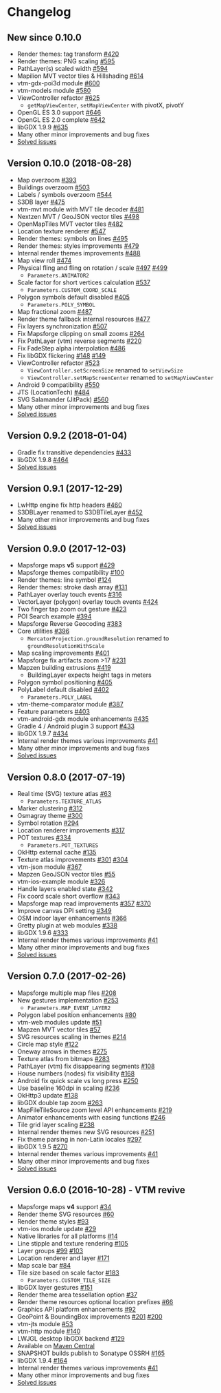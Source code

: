 # Changelog

## New since 0.10.0

- Render themes: tag transform [#420](https://github.com/mapsforge/vtm/issues/420)
- Render themes: PNG scaling [#595](https://github.com/mapsforge/vtm/issues/595)
- PathLayer(s) scaled width [#594](https://github.com/mapsforge/vtm/issues/594)
- Mapilion MVT vector tiles & Hillshading [#614](https://github.com/mapsforge/vtm/issues/614)
- vtm-gdx-poi3d module [#600](https://github.com/mapsforge/vtm/pull/600)
- vtm-models module [#580](https://github.com/mapsforge/vtm/issues/580)
- ViewController refactor [#625](https://github.com/mapsforge/vtm/pull/625)
  - `getMapViewCenter`, `setMapViewCenter` with pivotX, pivotY
- OpenGL ES 3.0 support [#646](https://github.com/mapsforge/vtm/issues/646)
- OpenGL ES 2.0 complete [#642](https://github.com/mapsforge/vtm/pull/642)
- libGDX 1.9.9 [#635](https://github.com/mapsforge/vtm/issues/635)
- Many other minor improvements and bug fixes
- [Solved issues](https://github.com/mapsforge/vtm/issues?q=is%3Aclosed+milestone%3A0.11.0)

## Version 0.10.0 (2018-08-28)

- Map overzoom [#393](https://github.com/mapsforge/vtm/issues/393)
- Buildings overzoom [#503](https://github.com/mapsforge/vtm/issues/503)
- Labels / symbols overzoom [#544](https://github.com/mapsforge/vtm/pull/544)
- S3DB layer [#475](https://github.com/mapsforge/vtm/pull/475)
- vtm-mvt module with MVT tile decoder [#481](https://github.com/mapsforge/vtm/pull/481)
- Nextzen MVT / GeoJSON vector tiles [#498](https://github.com/mapsforge/vtm/issues/498)
- OpenMapTiles MVT vector tiles [#482](https://github.com/mapsforge/vtm/issues/482)
- Location texture renderer [#547](https://github.com/mapsforge/vtm/issues/547)
- Render themes: symbols on lines [#495](https://github.com/mapsforge/vtm/issues/495)
- Render themes: styles improvements [#479](https://github.com/mapsforge/vtm/pull/479)
- Internal render themes improvements [#488](https://github.com/mapsforge/vtm/pull/488)
- Map view roll [#474](https://github.com/mapsforge/vtm/pull/474)
- Physical fling and fling on rotation / scale [#497](https://github.com/mapsforge/vtm/pull/497) [#499](https://github.com/mapsforge/vtm/pull/499)
  - `Parameters.ANIMATOR2`
- Scale factor for short vertices calculation [#537](https://github.com/mapsforge/vtm/issues/537)
  - `Parameters.CUSTOM_COORD_SCALE`
- Polygon symbols default disabled [#405](https://github.com/mapsforge/vtm/issues/405)
  - `Parameters.POLY_SYMBOL`
- Map fractional zoom [#487](https://github.com/mapsforge/vtm/issues/487)
- Render theme fallback internal resources [#477](https://github.com/mapsforge/vtm/issues/477)
- Fix layers synchronization [#507](https://github.com/mapsforge/vtm/issues/507)
- Fix Mapsforge clipping on small zooms [#264](https://github.com/mapsforge/vtm/issues/264)
- Fix PathLayer (vtm) reverse segments [#220](https://github.com/mapsforge/vtm/issues/220)
- Fix FadeStep alpha interpolation [#486](https://github.com/mapsforge/vtm/issues/486)
- Fix libGDX flickering [#148](https://github.com/mapsforge/vtm/issues/148) [#149](https://github.com/mapsforge/vtm/issues/149)
- ViewController refactor [#523](https://github.com/mapsforge/vtm/pull/523)
  - `ViewController.setScreenSize` renamed to `setViewSize`
  - `ViewController.setMapScreenCenter` renamed to `setMapViewCenter`
- Android 9 compatibility [#550](https://github.com/mapsforge/vtm/issues/550)
- JTS (LocationTech) [#484](https://github.com/mapsforge/vtm/issues/484)
- SVG Salamander (JitPack) [#560](https://github.com/mapsforge/vtm/issues/560)
- Many other minor improvements and bug fixes
- [Solved issues](https://github.com/mapsforge/vtm/issues?q=is%3Aclosed+milestone%3A0.10.0)

## Version 0.9.2 (2018-01-04)

- Gradle fix transitive dependencies [#433](https://github.com/mapsforge/vtm/issues/433)
- libGDX 1.9.8 [#464](https://github.com/mapsforge/vtm/issues/464)
- [Solved issues](https://github.com/mapsforge/vtm/issues?q=is%3Aclosed+milestone%3A0.9.2)

## Version 0.9.1 (2017-12-29)

- LwHttp engine fix http headers [#460](https://github.com/mapsforge/vtm/issues/460)
- S3DBLayer renamed to S3DBTileLayer [#452](https://github.com/mapsforge/vtm/issues/452)
- Many other minor improvements and bug fixes
- [Solved issues](https://github.com/mapsforge/vtm/issues?q=is%3Aclosed+milestone%3A0.9.1)

## Version 0.9.0 (2017-12-03)

- Mapsforge maps **v5** support [#429](https://github.com/mapsforge/vtm/issues/429)
- Mapsforge themes compatibility [#100](https://github.com/mapsforge/vtm/issues/100)
- Render themes: line symbol [#124](https://github.com/mapsforge/vtm/issues/124)
- Render themes: stroke dash array [#131](https://github.com/mapsforge/vtm/issues/131)
- PathLayer overlay touch events [#316](https://github.com/mapsforge/vtm/issues/316)
- VectorLayer (polygon) overlay touch events [#424](https://github.com/mapsforge/vtm/issues/424)
- Two finger tap zoom out gesture [#423](https://github.com/mapsforge/vtm/issues/423)
- POI Search example [#394](https://github.com/mapsforge/vtm/issues/394)
- Mapsforge Reverse Geocoding [#383](https://github.com/mapsforge/vtm/issues/383)
- Core utilities [#396](https://github.com/mapsforge/vtm/issues/396)
  - `MercatorProjection.groundResolution` renamed to `groundResolutionWithScale`
- Map scaling improvements [#401](https://github.com/mapsforge/vtm/issues/401)
- Mapsforge fix artifacts zoom >17 [#231](https://github.com/mapsforge/vtm/issues/231)
- Mapzen building extrusions [#419](https://github.com/mapsforge/vtm/issues/419)
  - BuildingLayer expects height tags in meters
- Polygon symbol positioning [#405](https://github.com/mapsforge/vtm/issues/405)
- PolyLabel default disabled [#402](https://github.com/mapsforge/vtm/issues/402)
  - `Parameters.POLY_LABEL`
- vtm-theme-comparator module [#387](https://github.com/mapsforge/vtm/issues/387)
- Feature parameters [#403](https://github.com/mapsforge/vtm/issues/403)
- vtm-android-gdx module enhancements [#435](https://github.com/mapsforge/vtm/issues/435)
- Gradle 4 / Android plugin 3 support [#433](https://github.com/mapsforge/vtm/issues/433)
- libGDX 1.9.7 [#434](https://github.com/mapsforge/vtm/issues/434)
- Internal render themes various improvements [#41](https://github.com/mapsforge/vtm/issues/41)
- Many other minor improvements and bug fixes
- [Solved issues](https://github.com/mapsforge/vtm/issues?q=is%3Aclosed+milestone%3A0.9.0)

## Version 0.8.0 (2017-07-19)

- Real time (SVG) texture atlas [#63](https://github.com/mapsforge/vtm/issues/63)
  - `Parameters.TEXTURE_ATLAS`
- Marker clustering [#312](https://github.com/mapsforge/vtm/issues/312)
- Osmagray theme [#300](https://github.com/mapsforge/vtm/issues/300)
- Symbol rotation [#294](https://github.com/mapsforge/vtm/issues/294)
- Location renderer improvements [#317](https://github.com/mapsforge/vtm/issues/317)
- POT textures [#334](https://github.com/mapsforge/vtm/issues/334)
  - `Parameters.POT_TEXTURES`
- OkHttp external cache [#135](https://github.com/mapsforge/vtm/issues/135)
- Texture atlas improvements [#301](https://github.com/mapsforge/vtm/pull/301) [#304](https://github.com/mapsforge/vtm/pull/304)
- vtm-json module [#367](https://github.com/mapsforge/vtm/issues/367)
- Mapzen GeoJSON vector tiles [#55](https://github.com/mapsforge/vtm/issues/55)
- vtm-ios-example module [#326](https://github.com/mapsforge/vtm/issues/326)
- Handle layers enabled state [#342](https://github.com/mapsforge/vtm/issues/342)
- Fix coord scale short overflow [#343](https://github.com/mapsforge/vtm/issues/343)
- Mapsforge map read improvements [#357](https://github.com/mapsforge/vtm/issues/357) [#370](https://github.com/mapsforge/vtm/issues/370)
- Improve canvas DPI setting [#349](https://github.com/mapsforge/vtm/issues/349)
- OSM indoor layer enhancements [#366](https://github.com/mapsforge/vtm/issues/366)
- Gretty plugin at web modules [#338](https://github.com/mapsforge/vtm/issues/338)
- libGDX 1.9.6 [#333](https://github.com/mapsforge/vtm/issues/333)
- Internal render themes various improvements [#41](https://github.com/mapsforge/vtm/issues/41)
- Many other minor improvements and bug fixes
- [Solved issues](https://github.com/mapsforge/vtm/issues?q=is%3Aclosed+milestone%3A0.8.0)

## Version 0.7.0 (2017-02-26)

- Mapsforge multiple map files [#208](https://github.com/mapsforge/vtm/issues/208)
- New gestures implementation [#253](https://github.com/mapsforge/vtm/issues/253)
  - `Parameters.MAP_EVENT_LAYER2`
- Polygon label position enhancements [#80](https://github.com/mapsforge/vtm/issues/80)
- vtm-web modules update [#51](https://github.com/mapsforge/vtm/issues/51)
- Mapzen MVT vector tiles [#57](https://github.com/mapsforge/vtm/issues/57)
- SVG resources scaling in themes [#214](https://github.com/mapsforge/vtm/issues/214)
- Circle map style [#122](https://github.com/mapsforge/vtm/issues/122)
- Oneway arrows in themes [#275](https://github.com/mapsforge/vtm/issues/275)
- Texture atlas from bitmaps [#283](https://github.com/mapsforge/vtm/pull/283)
- PathLayer (vtm) fix disappearing segments [#108](https://github.com/mapsforge/vtm/issues/108)
- House numbers (nodes) fix visibility [#168](https://github.com/mapsforge/vtm/issues/168)
- Android fix quick scale vs long press [#250](https://github.com/mapsforge/vtm/issues/250)
- Use baseline 160dpi in scaling [#236](https://github.com/mapsforge/vtm/issues/236)
- OkHttp3 update [#138](https://github.com/mapsforge/vtm/issues/138)
- libGDX double tap zoom [#263](https://github.com/mapsforge/vtm/issues/263)
- MapFileTileSource zoom level API enhancements [#219](https://github.com/mapsforge/vtm/issues/219)
- Animator enhancements with easing functions [#246](https://github.com/mapsforge/vtm/issues/246)
- Tile grid layer scaling [#238](https://github.com/mapsforge/vtm/issues/238)
- Internal render themes new SVG resources [#251](https://github.com/mapsforge/vtm/issues/251)
- Fix theme parsing in non-Latin locales [#297](https://github.com/mapsforge/vtm/issues/297)
- libGDX 1.9.5 [#270](https://github.com/mapsforge/vtm/issues/270)
- Internal render themes various improvements [#41](https://github.com/mapsforge/vtm/issues/41)
- Many other minor improvements and bug fixes
- [Solved issues](https://github.com/mapsforge/vtm/issues?q=is%3Aclosed+milestone%3A0.7.0)

## Version 0.6.0 (2016-10-28) - VTM revive

- Mapsforge maps **v4** support [#34](https://github.com/mapsforge/vtm/issues/34)
- Render theme SVG resources [#60](https://github.com/mapsforge/vtm/issues/60)
- Render theme styles [#93](https://github.com/mapsforge/vtm/issues/93)
- vtm-ios module update [#29](https://github.com/mapsforge/vtm/issues/29)
- Native libraries for all platforms [#14](https://github.com/mapsforge/vtm/issues/14)
- Line stipple and texture rendering [#105](https://github.com/mapsforge/vtm/issues/105)
- Layer groups [#99](https://github.com/mapsforge/vtm/issues/99) [#103](https://github.com/mapsforge/vtm/issues/103)
- Location renderer and layer [#171](https://github.com/mapsforge/vtm/issues/171)
- Map scale bar [#84](https://github.com/mapsforge/vtm/issues/84)
- Tile size based on scale factor [#183](https://github.com/mapsforge/vtm/issues/183)
  - `Parameters.CUSTOM_TILE_SIZE`
- libGDX layer gestures [#151](https://github.com/mapsforge/vtm/issues/151)
- Render theme area tessellation option [#37](https://github.com/mapsforge/vtm/issues/37)
- Render theme resources optional location prefixes [#66](https://github.com/mapsforge/vtm/issues/66)
- Graphics API platform enhancements [#92](https://github.com/mapsforge/vtm/issues/92)
- GeoPoint & BoundingBox improvements [#201](https://github.com/mapsforge/vtm/issues/201) [#200](https://github.com/mapsforge/vtm/issues/200)
- vtm-jts module [#53](https://github.com/mapsforge/vtm/issues/53)
- vtm-http module [#140](https://github.com/mapsforge/vtm/issues/140)
- LWJGL desktop libGDX backend [#129](https://github.com/mapsforge/vtm/issues/129)
- Available on [Maven Central](https://search.maven.org/search?q=g:org.mapsforge)
- SNAPSHOT builds publish to Sonatype OSSRH [#165](https://github.com/mapsforge/vtm/issues/165)
- libGDX 1.9.4 [#164](https://github.com/mapsforge/vtm/issues/164)
- Internal render themes various improvements [#41](https://github.com/mapsforge/vtm/issues/41)
- Many other minor improvements and bug fixes
- [Solved issues](https://github.com/mapsforge/vtm/issues?q=is%3Aclosed+milestone%3A0.6.0)
